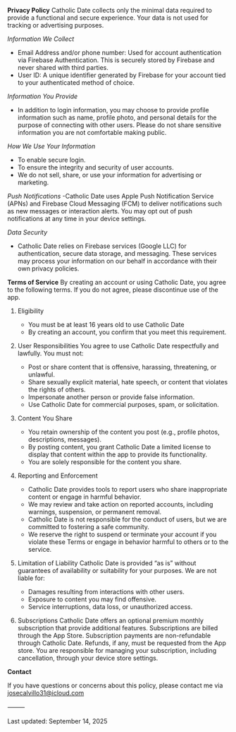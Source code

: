 **Privacy Policy**
Catholic Date collects only the minimal data required to provide a functional and secure experience. Your data is not used for tracking or advertising purposes.

*Information We Collect*
- Email Address and/or phone number: Used for account authentication via Firebase Authentication. This is securely stored by Firebase and never shared with third parties.
- User ID: A unique identifier generated by Firebase for your account tied to your authenticated method of choice.

*Information You Provide*
- In addition to login information, you may choose to provide profile information such as name, profile photo, and personal details for the purpose of connecting with other users. Please do not share sensitive information you are not comfortable making public.

*How We Use Your Information*
- To enable secure login.
- To ensure the integrity and security of user accounts.
- We do not sell, share, or use your information for advertising or marketing.

*Push Notifications*
-Catholic Date uses Apple Push Notification Service (APNs) and Firebase Cloud Messaging (FCM) to deliver notifications such as new messages or interaction alerts. You may opt out of push notifications at any time in your device settings.

*Data Security*
- Catholic Date relies on Firebase services (Google LLC) for authentication, secure data storage, and messaging. These services may process your information on our behalf in accordance with their own privacy policies.

**Terms of Service**
By creating an account or using Catholic Date, you agree to the following terms. If you do not agree, please discontinue use of the app.

1. Eligibility
    - You must be at least 16 years old to use Catholic Date
    - By creating an account, you confirm that you meet this requirement.

2. User Responsibilities
You agree to use Catholic Date respectfully and lawfully. You must not:
    - Post or share content that is offensive, harassing, threatening, or unlawful.
    - Share sexually explicit material, hate speech, or content that violates the rights of others.
    - Impersonate another person or provide false information.
    - Use Catholic Date for commercial purposes, spam, or solicitation.

3. Content You Share
    - You retain ownership of the content you post (e.g., profile photos, descriptions, messages).
    - By posting content, you grant Catholic Date a limited license to display that content within the app to provide its functionality.
    - You are solely responsible for the content you share.

4. Reporting and Enforcement
    - Catholic Date provides tools to report users who share inappropriate content or engage in harmful behavior.
    - We may review and take action on reported accounts, including warnings, suspension, or permanent removal.
    - Catholic Date is not responsible for the conduct of users, but we are committed to fostering a safe community.
    - We reserve the right to suspend or terminate your account if you violate these Terms or engage in behavior harmful to others or to the service.

5. Limitation of Liability
Catholic Date is provided “as is” without guarantees of availability or suitability for your purposes. We are not liable for:
    - Damages resulting from interactions with other users.
    - Exposure to content you may find offensive.
    - Service interruptions, data loss, or unauthorized access.

6. Subscriptions
Catholic Date offers an optional premium monthly subscription that provide additional features. Subscriptions are billed through the App Store. Subscription payments are non-refundable through Catholic Date. Refunds, if any, must be requested from the App store. You are responsible for managing your subscription, including cancellation, through your device store settings.


**Contact**

If you have questions or concerns about this policy, please contact me via josecalvillo31@icloud.com

⸻

Last updated: September 14, 2025